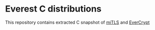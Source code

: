 # Everest C distributions

This repository contains extracted C snapshot of [miTLS](https://github.com/project-everest/mitls-fstar) and [EverCrypt](https://github.com/project-everest/hacl-star)
